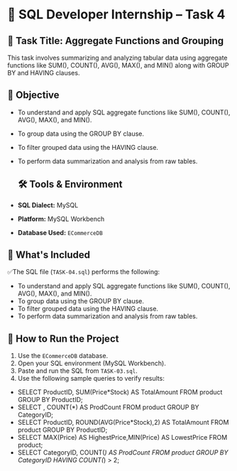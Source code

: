 # 🧾 SQL Developer Internship – Task 4

## 📌 Task Title: Aggregate Functions and Grouping

This task involves summarizing and analyzing tabular data using aggregate functions like SUM(), COUNT(), AVG(), MAX(), and MIN() along with GROUP BY and HAVING clauses.

## 🧠 Objective

- To understand and apply SQL aggregate functions like SUM(), COUNT(), AVG(), MAX(), and MIN().
- To group data using the GROUP BY clause.
- To filter grouped data using the HAVING clause.
- To perform data summarization and analysis from raw tables.

  ## 🛠️ Tools & Environment

- **SQL Dialect:** MySQL  
- **Platform:** MySQL Workbench  
- **Database Used:** `ECommerceDB`

## 📂 What's Included

✅The SQL file (`TASK-04.sql`) performs the following:

- To understand and apply SQL aggregate functions like SUM(), COUNT(), AVG(), MAX(), and MIN().
- To group data using the GROUP BY clause.
- To filter grouped data using the HAVING clause.
- To perform data summarization and analysis from raw tables.

## 🧪 How to Run the Project

1. Use the `ECommerceDB` database.
2. Open your SQL environment (MySQL Workbench).
3. Paste and run the SQL from `TASK-03.sql`.
4. Use the following sample queries to verify results:

- SELECT ProductID, SUM(Price*Stock) AS TotalAmount FROM product GROUP BY ProductID;
- SELECT , COUNT(*) AS ProdCount FROM product GROUP BY CategoryID;   
- SELECT ProductID, ROUND(AVG(Price*Stock),2) AS TotalAmount FROM product GROUP BY ProductID;
- SELECT MAX(Price) AS HighestPrice,MIN(Price) AS LowestPrice FROM product;
- SELECT CategoryID, COUNT(*) AS ProdCount FROM product GROUP BY CategoryID HAVING COUNT(*) > 2;
